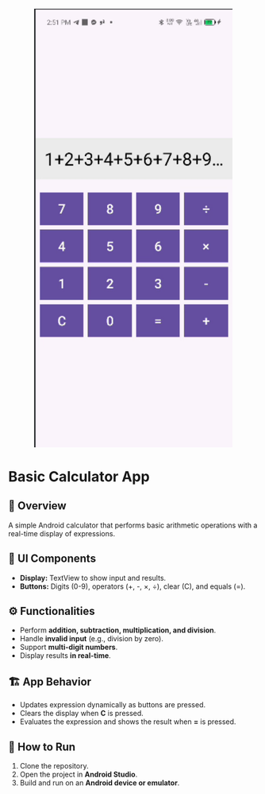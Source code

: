  <p align="center"><a href="#" target="_blank"><img src="https://github.com/darylchill/SMX_CalculatorApp_DarylGorra/blob/main/img.png" width="400" alt="calculator" class='logo' style='mix-blend-mode:multiply'></a></p>

 # Basic Calculator App  

## 📌 Overview  
A simple Android calculator that performs basic arithmetic operations with a real-time display of expressions.  

## 🎨 UI Components  
- **Display:** TextView to show input and results.  
- **Buttons:** Digits (0-9), operators (+, -, ×, ÷), clear (C), and equals (=).  

## ⚙️ Functionalities  
- Perform **addition, subtraction, multiplication, and division**.  
- Handle **invalid input** (e.g., division by zero).  
- Support **multi-digit numbers**.  
- Display results **in real-time**.  

## 🏗️ App Behavior  
- Updates expression dynamically as buttons are pressed.  
- Clears the display when **C** is pressed.  
- Evaluates the expression and shows the result when **=** is pressed.  

## 📌 How to Run  
1. Clone the repository.  
2. Open the project in **Android Studio**.  
3. Build and run on an **Android device or emulator**.  


